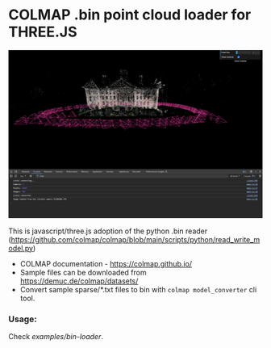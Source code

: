 # COLMAP .bin point cloud loader for THREE.JS

![alt text](assets/screenshot.png)

This is javascript/three.js adoption of the python .bin reader (https://github.com/colmap/colmap/blob/main/scripts/python/read_write_model.py)

- COLMAP documentation - https://colmap.github.io/
- Sample files can be downloaded from https://demuc.de/colmap/datasets/
- Convert sample sparse/*.txt files to bin with `colmap model_converter` cli tool.

### Usage:
Check *examples/bin-loader*.